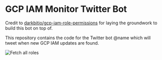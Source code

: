 # GCP IAM Monitor Twitter Bot

Credit to [darkbitio/gcp-iam-role-permissions](https://github.com/darkbitio/gcp-iam-role-permissions) for laying the groundwork to build this bot on top of. 


This repository contains the code for the Twitter bot @name which will tweet when new GCP IAM updates are found.


![Fetch all roles](https://github.com/jdyke/gcp_iam_monitor_bot/workflows/Fetch%20all%20roles/badge.svg)


